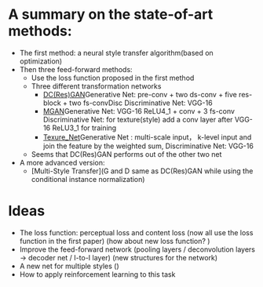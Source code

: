 # A summary on the state-of-art methods: 
* The first method: a neural style transfer algorithm(based on optimization)
* Then three feed-forward methods:
  * Use the loss function proposed in the first method
  * Three different transformation networks
    * [DC(Res)GAN]()Generative Net: pre-conv + two ds-conv + five res-block + two fs-convDisc
        Discriminative Net: VGG-16
    * [MGAN]()Generative Net: VGG-16 ReLU4_1 + conv + 3 fs-conv Discriminative Net: for texture(style)  add a conv layer after VGG-16 ReLU3_1 for training
    * [Texure_Net]()Generative Net : multi-scale input， k-level input and join the feature by the weighted sum, Discriminative Net: VGG-16
  * Seems that DC(Res)GAN performs out of the other two net
* A more advanced version: 
  * [Multi-Style Transfer](G and D same as DC(Res)GAN while using the conditional instance normalization)
# Ideas
* The loss function: perceptual loss and content loss (now all use the loss function in the first paper) (how about new loss function? )
* Improve the feed-forward network (pooling layers / deconvolution layers -> decoder net / I-to-I layer)
  (new structures for the network)
* A new net for multiple styles ()
* How to apply reinforcement learning to this task